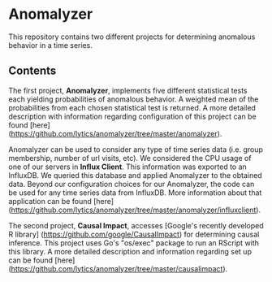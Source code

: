 
# Anomalyzer

This repository contains two different projects for determining anomalous behavior in a time series.

## Contents

The first project, **Anomalyzer**, implements five different statistical tests each yielding probabilities of anomalous behavior. A weighted mean of the probabilities from each chosen statistical test is returned. A more detailed description with information regarding configuration of this project can be found [here] (https://github.com/lytics/anomalyzer/tree/master/anomalyzer). 

Anomalyzer can be used to consider any type of time series data (i.e. group membership, number of url visits, etc). We considered the CPU usage of one of our servers in **Influx Client**. This information was exported to an InfluxDB. We queried this database and applied Anomalyzer to the obtained data. Beyond our configuration choices for our Anomalyzer, the code can be used for any time series data from InfluxDB. More information about that application can be found [here] (https://github.com/lytics/anomalyzer/tree/master/anomalyzer/influxclient).

The second project, **Causal Impact**, accesses [Google's recently developed R library] (https://github.com/google/CausalImpact) for determining causal inference. This project uses Go's "os/exec" package to run an RScript with this library. A more detailed description and information regarding set up can be found [here] (https://github.com/lytics/anomalyzer/tree/master/causalimpact).
